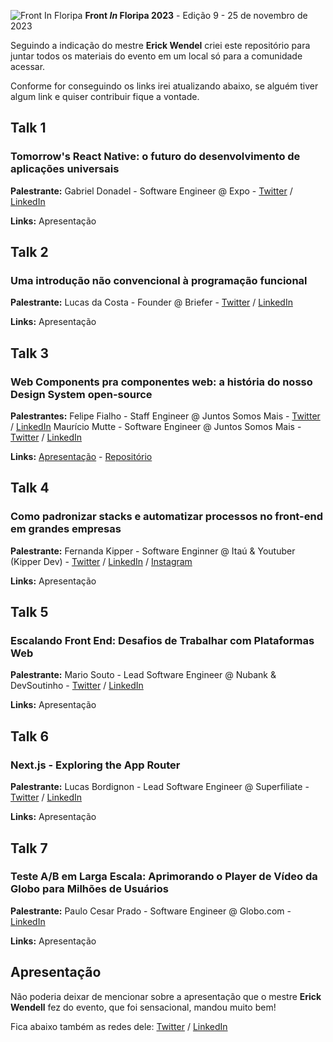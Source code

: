 ![Front In Floripa](https://frontin.floripa.br/assets/img/logo.svg)
 **Front *In* Floripa 2023** - Edição 9 - 25 de novembro de 2023

Seguindo a indicação do mestre **Erick Wendel** criei este repositório para juntar todos os materiais do evento em um local só para a comunidade acessar.

Conforme for conseguindo os links irei atualizando abaixo, se alguém tiver algum link e quiser contribuir fique a vontade.

## Talk 1 
### Tomorrow's React Native: o futuro do desenvolvimento de aplicações universais
**Palestrante:**
Gabriel Donadel - Software Engineer @ Expo - [Twitter](https://twitter.com/donadeldev) / [LinkedIn](https://www.linkedin.com/in/gabrieldonadeldallagnol)

**Links:**
Apresentação

## Talk 2

### Uma introdução não convencional à programação funcional
**Palestrante:**
Lucas da Costa - Founder @ Briefer - [Twitter](https://twitter.com/thewizardlucas) / [LinkedIn](https://www.linkedin.com/in/lucasfdacosta/)

**Links:**
Apresentação

## Talk 3 

### Web Components pra componentes web: a história do nosso Design System open-source
**Palestrantes:**
Felipe Fialho - Staff Engineer @ Juntos Somos Mais - [Twitter](https://twitter.com/felipefialho_) / [LinkedIn](https://www.linkedin.com/in/felipefialho)
Maurício Mutte - Software Engineer @ Juntos Somos Mais - [Twitter](https://twitter.com/mauriciomutte) / [LinkedIn](https://linkedin.com/in/mauriciomutte)

**Links:** 
[Apresentação](https://t.co/969TtN57Jr) - [Repositório](https://t.co/4ivPdqBXOy)

## Talk 4

###  Como padronizar stacks e automatizar processos no front-end em grandes empresas
**Palestrante:**
Fernanda Kipper - Software Enginner @ Itaú & Youtuber (Kipper Dev) - [Twitter](https://twitter.com/kipperdev) / [LinkedIn](https://www.linkedin.com/in/fernanda-kipper/) / [Instagram](https://instagram.com/kipper.dev)

**Links:**
Apresentação

## Talk 5 

### Escalando Front End: Desafios de Trabalhar com Plataformas Web
**Palestrante:**
Mario Souto - Lead Software Engineer @ Nubank & DevSoutinho - [Twitter](https://twitter.com/omariosouto) / [LinkedIn](https://www.linkedin.com/in/omariosouto)

**Links:**
Apresentação

## Talk 6 

### Next.js - Exploring the App Router
**Palestrante:**
Lucas Bordignon - Lead Software Engineer @ Superfiliate - [Twitter](https://twitter.com/lucaspbordignon) / [LinkedIn](https://www.linkedin.com/in/lucasbordignon)

**Links:**
Apresentação

## Talk 7 

### Teste A/B em Larga Escala: Aprimorando o Player de Vídeo da Globo para Milhões de Usuários
**Palestrante:**
Paulo Cesar Prado - Software Engineer @ Globo.com - [LinkedIn](https://www.linkedin.com/in/paulo-cesar-prado-jr)

**Links:**
Apresentação

## Apresentação

Não poderia deixar de mencionar sobre a apresentação que o mestre **Erick Wendell** fez do evento, que foi sensacional, mandou muito bem!

Fica abaixo também as redes dele:
[Twitter](https://twitter.com/erickwendel_) / [LinkedIn](https://www.linkedin.com/in/erickwendel/)
